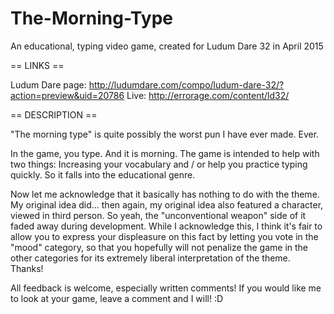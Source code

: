# The-Morning-Type
An educational, typing video game, created for Ludum Dare 32 in April 2015

== LINKS ==

Ludum Dare page: http://ludumdare.com/compo/ludum-dare-32/?action=preview&uid=20786
Live: http://errorage.com/content/ld32/

== DESCRIPTION ==

"The morning type" is quite possibly the worst pun I have ever made. Ever. 

In the game, you type. And it is morning. The game is intended to help with two things: Increasing your vocabulary and / or help you practice typing quickly. So it falls into the educational genre. 

Now let me acknowledge that it basically has nothing to do with the theme. My original idea did... then again, my original idea also featured a character, viewed in third person. So yeah, the "unconventional weapon" side of it faded away during development. While I acknowledge this, I think it's fair to allow you to express your displeasure on this fact by letting you vote in the "mood" category, so that you hopefully will not penalize the game in the other categories for its extremely liberal interpretation of the theme. Thanks! 

All feedback is welcome, especially written comments! If you would like me to look at your game, leave a comment and I will! :D
